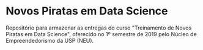 # Novos Piratas em Data Science

Repositório para armazenar as entregas do curso "Treinamento de Novos Piratas em Data Science", oferecido no 1º semestre de 2019 pelo Núcleo de Empreendedorismo da USP (NEU).
